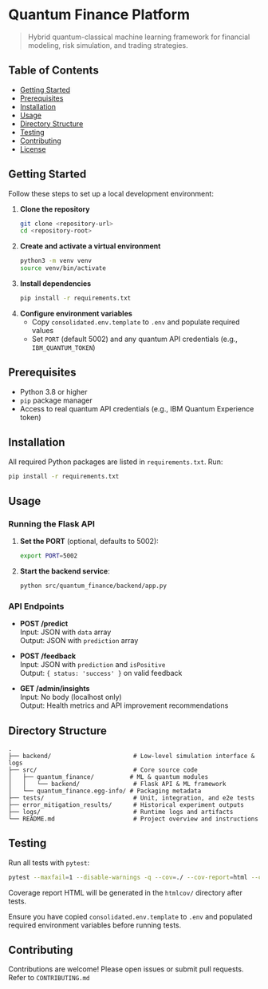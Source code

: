 # Quantum Finance Platform

> Hybrid quantum-classical machine learning framework for financial modeling,
> risk simulation, and trading strategies.

## Table of Contents

- [Getting Started](#getting-started)
- [Prerequisites](#prerequisites)
- [Installation](#installation)
- [Usage](#usage)
- [Directory Structure](#directory-structure)
- [Testing](#testing)
- [Contributing](#contributing)
- [License](#license)

## Getting Started

Follow these steps to set up a local development environment:

1. **Clone the repository**
   ```bash
   git clone <repository-url>
   cd <repository-root>
   ```
2. **Create and activate a virtual environment**
   ```bash
   python3 -m venv venv
   source venv/bin/activate
   ```
3. **Install dependencies**
   ```bash
   pip install -r requirements.txt
   ```
4. **Configure environment variables**
   - Copy `consolidated.env.template` to `.env` and populate required values
   - Set `PORT` (default 5002) and any quantum API credentials (e.g.,
     `IBM_QUANTUM_TOKEN`)

## Prerequisites

- Python 3.8 or higher
- `pip` package manager
- Access to real quantum API credentials (e.g., IBM Quantum Experience token)

## Installation

All required Python packages are listed in `requirements.txt`. Run:

```bash
pip install -r requirements.txt
```

## Usage

### Running the Flask API

1. **Set the PORT** (optional, defaults to 5002):
   ```bash
   export PORT=5002
   ```
2. **Start the backend service**:
   ```bash
   python src/quantum_finance/backend/app.py
   ```

### API Endpoints

- **POST /predict**\
  Input: JSON with `data` array\
  Output: JSON with `prediction` array

- **POST /feedback**\
  Input: JSON with `prediction` and `isPositive`\
  Output: `{ status: 'success' }` on valid feedback

- **GET /admin/insights**\
  Input: No body (localhost only)\
  Output: Health metrics and API improvement recommendations

## Directory Structure

```
.
├── backend/                       # Low-level simulation interface & logs
├── src/                           # Core source code
│   ├── quantum_finance/          # ML & quantum modules
│   │   └── backend/               # Flask API & ML framework
│   └── quantum_finance.egg-info/ # Packaging metadata
├── tests/                         # Unit, integration, and e2e tests
├── error_mitigation_results/      # Historical experiment outputs
├── logs/                          # Runtime logs and artifacts
└── README.md                      # Project overview and instructions
```

## Testing

Run all tests with `pytest`:

```bash
pytest --maxfail=1 --disable-warnings -q --cov=./ --cov-report=html --cov-fail-under=100
```

Coverage report HTML will be generated in the `htmlcov/` directory after tests.

Ensure you have copied `consolidated.env.template` to `.env` and populated
required environment variables before running tests.

## Contributing

Contributions are welcome! Please open issues or submit pull requests. Refer to
`CONTRIBUTING.md`
